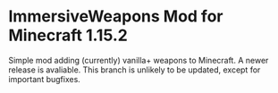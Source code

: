# ImmersiveWeapons Mod for Minecraft 1.15.2
Simple mod adding (currently) vanilla+ weapons to Minecraft. A newer release is avaliable. This branch is unlikely to be updated, except for important bugfixes.
